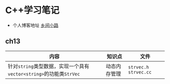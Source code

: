 # C++学习笔记

- 个人博客地址 [乡间小路](http://www.flyrie.top/)

## ch13
| 内容                                                        | 知识点       | 文件               |
| ----------------------------------------------------------- | ------------ | ------------------ |
| 针对`string`类型数据，实现一个具有`vector<string>`的功能类`StrVec` | 动态内存管理 | `strvec.h` `strvec.cc` |

